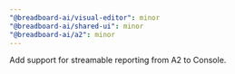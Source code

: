 ```yaml
---
"@breadboard-ai/visual-editor": minor
"@breadboard-ai/shared-ui": minor
"@breadboard-ai/a2": minor
---
```


Add support for streamable reporting from A2 to Console.
